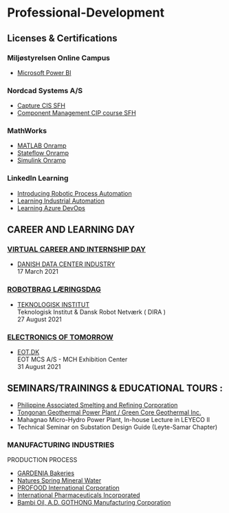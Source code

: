 # Professional-Development

## Licenses & Certifications

### Miljøstyrelsen Online Campus

- [Microsoft Power BI](https://github.com/aikamadeitah/Professional-Development/blob/main/Certificates/PowerBI/Certificate_Power_BI.pdf)

### Nordcad Systems A/S  

- [Capture CIS SFH](https://github.com/aikamadeitah/Professional-Development/blob/main/Certificates/Nordcad/certification-Capture-CIS-SFH-aikamadeitah.pdf)
- [Component Management CIP course SFH](https://github.com/aikamadeitah/Professional-Development/blob/main/Certificates/Nordcad/certification-Component-Management-CIP-course-SFH-aikamadeitah.pdf)

### MathWorks  

- [MATLAB Onramp](https://matlabacademy.mathworks.com/progress/share/certificate.html?id=69535717-d010-4f4f-b16d-1af162ff8e81)
- [Stateflow Onramp](https://matlabacademy.mathworks.com/progress/share/certificate.html?id=f1638c57-b6fa-40dd-afca-d2b5596561b3)
- [Simulink Onramp](https://matlabacademy.mathworks.com/progress/share/certificate.html?id=792cd7d7-a501-41a8-8d64-edadc1e0cfe9)

### LinkedIn Learning

- [Introducing Robotic Process Automation](https://www.linkedin.com/learning/introducing-robotic-process-automation)  
- [Learning Industrial Automation](https://www.linkedin.com/learning/learning-industrial-automation)
- [Learning Azure DevOps](https://www.linkedin.com/learning/learning-azure-devops-10005641)

## CAREER AND LEARNING DAY

### [VIRTUAL CAREER AND INTERNSHIP DAY](https://www.ucl.dk/nyheder/business-og-digital-udvikling/45-it-studerende-blev-klogere-paa-datacenterbranchen-til-online-praktik--og-karrieredag)  

- [DANISH DATA CENTER INDUSTRY](https://www.datacenterindustrien.dk/)  
17 March 2021

### [ROBOTBRAG LÆRINGSDAG](https://www.dira.dk/kalender/dira-arrangementer/dira-business-og-robotbrag-2021/)

- [TEKNOLOGISK INSTITUT](https://www.teknologisk.dk/)  
Teknologisk Institut & Dansk Robot Netværk ( DIRA )  
27 August 2021

### [ELECTRONICS OF TOMORROW](https://www.eot-expo.com/about/about-eot)

- [EOT.DK](https://www.eot.dk/)  
EOT MCS A/S - MCH Exhibition Center  
31 August 2021

## SEMINARS/TRAININGS & EDUCATIONAL TOURS :

* [Philippine Associated Smelting and Refining Corporation](https://pasar.com.ph/)
* [Tongonan Geothermal Power Plant / Green Core Geothermal Inc.](https://www.energy.com.ph/shift-to-renewable-energy/)
* Mahagnao Micro-Hydro Power Plant, In-house Lecture in LEYECO II
* Technical Seminar on Substation Design Guide (Leyte-Samar Chapter)

### MANUFACTURING INDUSTRIES 
PRODUCTION PROCESS

* [GARDENIA Bakeries](https://www.gardenia.com.ph/)  
* [Natures Spring Mineral Water](https://naturespring.com.ph/)
* [PROFOOD International Corporation](http://www.profoodcorp.com/)
* [International Pharmaceuticals Incorporated](https://ipi.ph/)
* [Bambi Oil, A.D. GOTHONG Manufacturing Corporation](https://www.adgothong.com/)
